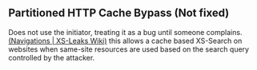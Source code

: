 ## Partitioned HTTP Cache Bypass (Not fixed)
Does not use the initiator, treating it as a bug until someone complains. [(Navigations | XS-Leaks Wiki)](https://xsleaks.dev/docs/attacks/navigations/#partitioned-http-cache-bypass) this allows a cache based XS-Search on websites when same-site resources are used based on the search query controlled by the attacker.
